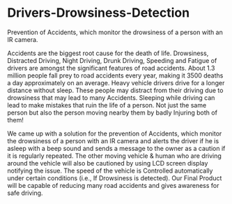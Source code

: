 # Drivers-Drowsiness-Detection
Prevention of Accidents, which monitor the drowsiness of a person with an IR camera.

   Accidents are the biggest root cause for the death of life. Drowsiness, Distracted Driving, Night Driving, Drunk Driving, Speeding and Fatigue of drivers are amongst the significant features of road accidents. About 1.3 million people fall prey to road accidents every year, making it 3500 deaths a day approximately on an average. Heavy vehicle drivers drive for a longer distance without sleep. These people may distract from their driving due to drowsiness that may lead to many Accidents. Sleeping while driving can lead to make mistakes that ruin the life of a person. Not just the same person but also the person moving nearby them by badly Injuring both of them!
    
   We came up with a solution for the prevention of Accidents, which monitor the drowsiness of a person with an IR camera and alerts the driver if he is asleep with a beep sound and sends a message to the owner as a caution if it is regularly repeated. The other moving vehicle & human who are driving around the vehicle will also be cautioned by using LCD screen display notifying the issue. The speed of the vehicle is Controlled automatically under certain conditions (i.e., If Drowsiness is detected). Our Final Product will be capable of reducing many road accidents and gives awareness for safe driving.

